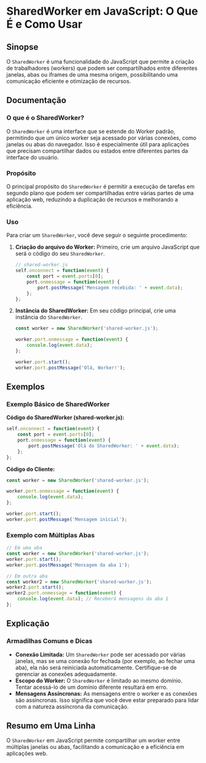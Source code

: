 <!--
Meta Description: # SharedWorker em JavaScript: O Que É e Como Usar ## Sinopse O `SharedWorker` é uma funcionalidade do JavaScript que permite a criação de trabalhadore...
Meta Keywords: worker, sharedworker, port, event, que
-->

# SharedWorker em JavaScript: O Que É e Como Usar

## Sinopse
O `SharedWorker` é uma funcionalidade do JavaScript que permite a criação de trabalhadores (workers) que podem ser compartilhados entre diferentes janelas, abas ou iframes de uma mesma origem, possibilitando uma comunicação eficiente e otimização de recursos.

## Documentação

### O que é o SharedWorker?
O `SharedWorker` é uma interface que se estende do Worker padrão, permitindo que um único worker seja acessado por várias conexões, como janelas ou abas do navegador. Isso é especialmente útil para aplicações que precisam compartilhar dados ou estados entre diferentes partes da interface do usuário.

### Propósito
O principal propósito do `SharedWorker` é permitir a execução de tarefas em segundo plano que podem ser compartilhadas entre várias partes de uma aplicação web, reduzindo a duplicação de recursos e melhorando a eficiência.

### Uso
Para criar um `SharedWorker`, você deve seguir o seguinte procedimento:

1. **Criação do arquivo do Worker:** Primeiro, crie um arquivo JavaScript que será o código do seu `SharedWorker`.

   ```javascript
   // shared-worker.js
   self.onconnect = function(event) {
       const port = event.ports[0];
       port.onmessage = function(event) {
           port.postMessage('Mensagem recebida: ' + event.data);
       };
   };
   ```

2. **Instância do SharedWorker:** Em seu código principal, crie uma instância do `SharedWorker`.

   ```javascript
   const worker = new SharedWorker('shared-worker.js');

   worker.port.onmessage = function(event) {
       console.log(event.data);
   };

   worker.port.start();
   worker.port.postMessage('Olá, Worker!');
   ```

## Exemplos

### Exemplo Básico de SharedWorker

**Código do SharedWorker (shared-worker.js):**

```javascript
self.onconnect = function(event) {
    const port = event.ports[0];
    port.onmessage = function(event) {
        port.postMessage('Olá do SharedWorker: ' + event.data);
    };
};
```

**Código do Cliente:**

```javascript
const worker = new SharedWorker('shared-worker.js');

worker.port.onmessage = function(event) {
    console.log(event.data);
};

worker.port.start();
worker.port.postMessage('Mensagem inicial');
```

### Exemplo com Múltiplas Abas

```javascript
// Em uma aba
const worker = new SharedWorker('shared-worker.js');
worker.port.start();
worker.port.postMessage('Mensagem da aba 1');

// Em outra aba
const worker2 = new SharedWorker('shared-worker.js');
worker2.port.start();
worker2.port.onmessage = function(event) {
    console.log(event.data); // Receberá mensagens da aba 1
};
```

## Explicação
### Armadilhas Comuns e Dicas
- **Conexão Limitada:** Um `SharedWorker` pode ser acessado por várias janelas, mas se uma conexão for fechada (por exemplo, ao fechar uma aba), ela não será reiniciada automaticamente. Certifique-se de gerenciar as conexões adequadamente.
- **Escopo do Worker:** O `SharedWorker` é limitado ao mesmo domínio. Tentar acessá-lo de um domínio diferente resultará em erro.
- **Mensagens Assíncronas:** As mensagens entre o worker e as conexões são assíncronas. Isso significa que você deve estar preparado para lidar com a natureza assíncrona da comunicação.

## Resumo em Uma Linha
O `SharedWorker` em JavaScript permite compartilhar um worker entre múltiplas janelas ou abas, facilitando a comunicação e a eficiência em aplicações web.